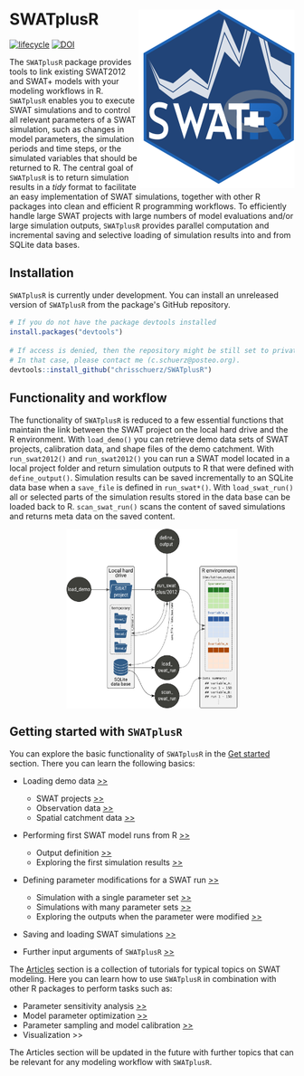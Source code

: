 # SWATplusR <img src="man/figures/swatr_hex.svg" align="right" />



[![lifecycle](https://img.shields.io/badge/lifecycle-maturing-blue.svg)](https://www.tidyverse.org/lifecycle/#maturing)
[![DOI](https://zenodo.org/badge/145028284.svg)](https://zenodo.org/badge/latestdoi/145028284)


The `SWATplusR` package provides tools to link existing SWAT2012 and SWAT+ models with your modeling workflows in R. `SWATplusR` enables you to execute SWAT simulations and to control all relevant parameters of a SWAT simulation, such as changes in model parameters, the simulation periods and time steps, or the simulated variables that should be returned to R. The central goal of `SWATplusR` is to return simulation results in a *tidy* format to facilitate an easy implementation of SWAT simulations, together with other R packages into clean and efficient R programming workflows. To efficiently handle large SWAT projects with large numbers of model evaluations and/or large simulation outputs, `SWATplusR` provides parallel computation and incremental saving and selective loading of simulation results into and from SQLite data bases.

## Installation

`SWATplusR` is currently under development. You can install an unreleased version of `SWATplusR` from the package's GitHub repository.

``` r
# If you do not have the package devtools installed
install.packages("devtools")

# If access is denied, then the repository might be still set to private
# In that case, please contact me (c.schuerz@posteo.org).
devtools::install_github("chrisschuerz/SWATplusR")
```


<!---You can install the released version of SWATplusR from [CRAN](https://CRAN.R-project.org) with:

``` r
install.packages("SWATplusR")
```
--->



## Functionality and workflow

The functionality of `SWATplusR` is reduced to a few essential functions that maintain the link between the SWAT project on the local hard drive and the R environment. With `load_demo()` you can retrieve demo data sets of SWAT projects, calibration data, and shape files of the demo catchment. With `run_swat2012()` and `run_swat2012()` you can run a SWAT model located in a local project folder and return simulation outputs to R that were defined with `define_output()`. Simulation results can be saved incrementally to an SQLite data base when a `save_file` is defined in `run_swat*()`. With `load_swat_run()` all or selected parts of the simulation results stored in the data base can be loaded back to R. `scan_swat_run()` scans the content of saved simulations and returns meta data on the saved content.



<img src="man/figures/package_workflow.svg" title="plot of chunk workflowfig" alt="plot of chunk workflowfig" width="60%" style="display: block; margin: auto;" />


## Getting started with `SWATplusR`

You can explore the basic functionality of `SWATplusR` in the [Get started](https://chrisschuerz.github.io/SWATplusR/articles/SWATplusR.html#loading-demos) section. There you can learn the following basics:

- Loading demo data [>>](https://chrisschuerz.github.io/SWATplusR/articles/SWATplusR.html#figures)
    * SWAT projects [>>](https://chrisschuerz.github.io/SWATplusR/articles/SWATplusR.htmll#swat-projects)
    * Observation data [>>](https://chrisschuerz.github.io/SWATplusR/articles/SWATplusR.html#observation-data)
    * Spatial catchment data [>>](https://chrisschuerz.github.io/SWATplusR/articles/SWATplusR.html#spatial-data)


- Performing first SWAT model runs from R [>>](https://chrisschuerz.github.io/SWATplusR/articles/SWATplusR.html#first-swat-model-runs)
    * Output definition [>>](https://chrisschuerz.github.io/SWATplusR/articles/SWATplusR.html#output-definition)
    * Exploring the first simulation results [>>](https://chrisschuerz.github.io/SWATplusR/articles/SWATplusR.html#exploring-a-simulation)

- Defining parameter modifications for a SWAT run [>>](https://chrisschuerz.github.io/SWATplusR/articles/SWATplusR.html#model-parameter-alteration)
    * Simulation with a single parameter set [>>](https://chrisschuerz.github.io/SWATplusR/articles/SWATplusR.html#simulation-with-a-single-parameter-set)
    * Simulations with many parameter sets [>>](https://chrisschuerz.github.io/SWATplusR/articles/SWATplusR.html#simulations-with-many-parameter-sets)
    * Exploring the outputs when the parameter were modified [>>](https://chrisschuerz.github.io/SWATplusR/articles/SWATplusR.html#exploring-simulations-with-parameter-alterations)

- Saving and loading SWAT simulations [>>](https://chrisschuerz.github.io/SWATplusR/articles/SWATplusR.html#saving-and-loading-simulations)
- Further input arguments of `SWATplusR` [>>](https://chrisschuerz.github.io/SWATplusR/articles/SWATplusR.html#further-swatplusr-input-arguments)

The [Articles](https://chrisschuerz.github.io/SWATplusR/articles/) section is a collection of tutorials for typical topics on SWAT modeling. Here you can learn how to use `SWATplusR` in combination with other R packages to perform tasks such as:

- Parameter sensitivity analysis [>>](https://chrisschuerz.github.io/SWATplusR/articles/par_sensitivity.html)
- Model parameter optimization [>>](https://chrisschuerz.github.io/SWATplusR/articles/par_optim.html)
- Parameter sampling and model calibration [>>](https://chrisschuerz.github.io/SWATplusR/articles/par_sampl_calib.html)
- Visualization >>

The Articles section will be updated in the future with further topics that can be relevant for any modeling workflow with `SWATplusR`.
